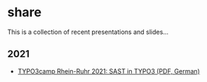 # share

This is a collection of recent presentations and slides... 

## 2021

* [TYPO3camp Rhein-Ruhr 2021: SAST in TYPO3 (PDF, German)](2021/2021_TYPO3camp_Rhein-Ruhr_SAST_de.pdf)
